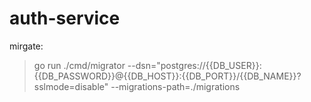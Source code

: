 # auth-service

mirgate:
> go run ./cmd/migrator --dsn="postgres://{{DB_USER}}:{{DB_PASSWORD}}@{{DB_HOST}}:{{DB_PORT}}/{{DB_NAME}}?sslmode=disable" --migrations-path=./migrations